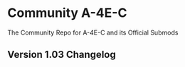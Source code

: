 # Community A-4E-C
The Community Repo for A-4E-C and its Official Submods
## Version 1.03 Changelog

<CHANGELOG HERE>

